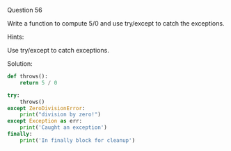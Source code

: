 Question 56

Write a function to compute 5/0 and use try/except to catch the exceptions.

Hints:

Use try/except to catch exceptions.

Solution:

```python
def throws():
    return 5 / 0

try:
    throws()
except ZeroDivisionError:
    print("division by zero!")
except Exception as err:
    print('Caught an exception')
finally:
    print('In finally block for cleanup')
```
